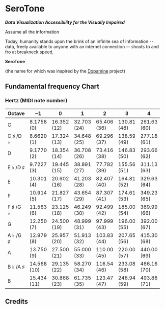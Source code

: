 ﻿# SeroTone
_**Data Visualization Accessibility for the Visually Impaired**_

Assume all the information 

Today, humanity stands upon the brink of an infinite sea of information -- data, freely available to anyone with an internet connection -- shoots to and fro at breakneck speed, 

**SeroTone**





(the name for which was inspired by the [Dopamine](https://github.com/digimezzo/Dopamine) project)

## Fundamental frequency Chart
### Hertz (MIDI note number)

| Octave 		| −1 			| 0 		  | 1    		| 2 		  | 3 			| 4 		  | 5 			| 6 		  | 7 				| 8 		   | 9 				| 10 	   |
| ----- 		| --- 			| --- 		  | --- 		| --- 		  | --- 		| --- 		  | --- 		| --- 		  | --- 			| --- 		   | --- 			| --- 	   |
| C 			| 8.1758 (0) 	| 16.352 (12) | 32.703 (24) | 65.406 (36) | 130.81 (48) | 261.63 (60) | 523.25 (72) | 1046.5 (84) | 2093.0 (96) 	| 4186.0 (108) | 8372.0 (120)	| 16744 () |
| C ♯ /D ♭  	| 8.6620 (1) 	| 17.324 (13) | 34.648 (25) | 69.296 (37) | 138.59 (49) | 277.18 (61) | 554.37 (73) | 1108.7 (85) | 2217.5 (97) 	| 4434.9 (109) | 8869.8 (121)	| 17740 () |
| D 			| 9.1770 (2) 	| 18.354 (14) | 36.708 (26) | 73.416 (38) | 146.83 (50) | 293.66 (62) | 587.33 (74) | 1174.7 (86) | 2349.3 (98) 	| 4698.6 (110) | 9397.3 (122)	| 18795 () |
| E ♭ /D ♯  	| 9.7227 (3) 	| 19.445 (15) | 38.891 (27) | 77.782 (39) | 155.56 (51) | 311.13 (63) | 622.25 (75) | 1244.5 (87) | 2489.0 (99) 	| 4978.0 (111) | 9956.1 (123)	| 19912 () |
| E 			| 10.301 (4) 	| 20.602 (16) | 41.203 (28) | 82.407 (40) | 164.81 (52) | 329.63 (64) | 659.26 (76) | 1318.5 (88) | 2637.0 (100)	| 5274.0 (112) | 10548 (124) 	| 21096 () |
| F 			| 10.914 (5) 	| 21.827 (17) | 43.654 (29) | 87.307 (41) | 174.61 (53) | 349.23 (65) | 698.46 (77) | 1396.9 (89) | 2793.8 (101)	| 5587.7 (113) | 11175 (125) 	| 22351 () |
| F ♯ /G ♭  	| 11.563 (6) 	| 23.125 (18) | 46.249 (30) | 92.499 (42) | 185.00 (54) | 369.99 (66) | 739.99 (78) | 1480.0 (90) | 2960.0 (102)	| 5919.9 (114) | 11840 (126) 	| 23680 () |
| G 			| 12.250 (7) 	| 24.500 (19) | 48.999 (31) | 97.999 (43) | 196.00 (55) | 392.00 (67) | 783.99 (79) | 1568.0 (91) | 3136.0 (103)	| 6271.9 (115) | 12544 (127) 	| 25088 () |
| A ♭ /G ♯  	| 12.979 (8) 	| 25.957 (20) | 51.913 (32) | 103.83 (44) | 207.65 (56) | 415.30 (68) | 830.61 (80) | 1661.2 (92) | 3322.4 (104)	| 6644.9 (116) | 13290() 		| 26580 () |
| A 			| 13.750 (9) 	| 27.500 (21) | 55.000 (33) | 110.00 (45) | 220.00 (57) | 440.00 (69) | 880.00 (81) | 1760.0 (93) | 3520.0 (105)	| 7040.0 (117) | 14080 () 		| 28160 () |
| B ♭ /A ♯  	| 14.568 (10)	| 29.135 (22) | 58.270 (34) | 116.54 (46) | 233.08 (58) | 466.16 (70) | 932.33 (82) | 1864.7 (94) | 3729.3 (106)	| 7458.6 (118) | 14917 () 		| 29834 () |
| B 			| 15.434 (11)	| 30.868 (23) | 61.735 (35) | 123.47 (47) | 246.94 (59) | 493.88 (71) | 987.77 (83) | 1975.5 (95) | 3951.1 (107)	| 7902.1 (119) | 15804 () 		| 31609 () |



## Credits

